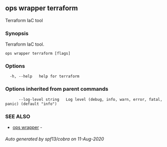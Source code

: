 ## ops wrapper terraform

Terraform IaC tool

### Synopsis

Terraform IaC tool.

```
ops wrapper terraform [flags]
```

### Options

```
  -h, --help   help for terraform
```

### Options inherited from parent commands

```
      --log-level string   Log level (debug, info, warn, error, fatal, panic) (default "info")
```

### SEE ALSO

* [ops wrapper](ops_wrapper.md)	 - 

###### Auto generated by spf13/cobra on 11-Aug-2020
